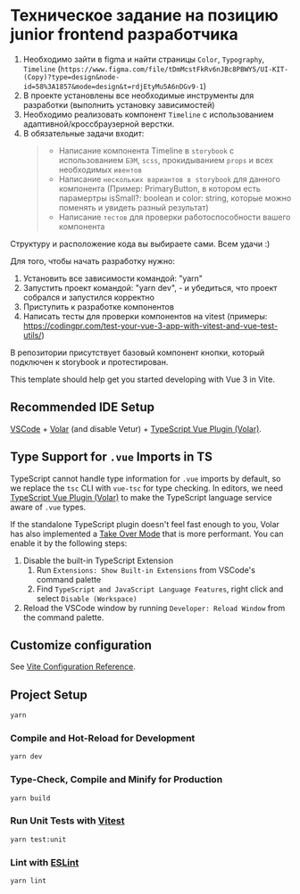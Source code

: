 # Техническое задание на позицию junior frontend разработчика

1. Необходимо зайти в figma и найти страницы `Color`, `Typography`, `Timeline` (`https://www.figma.com/file/tDmMcstFkRv6nJBc8PBWY5/UI-KIT-(Copy)?type=design&node-id=58%3A1857&mode=design&t=rdjEtyMu5A6nDGv9-1`)
2. В проекте установлены все необходимые инструменты для разработки (выполнить установку зависимостей)
3. Необходимо реализовать компонент `Timeline` с использованием адаптивной/кроссбраузерной верстки.
4. В обязательные задачи входит:
   > - Написание компонента Timeline в `storybook` с использованием `БЭМ`, `scss`, прокидыванием `props` и всех необходимых `ивентов`
   > - Написание `нескольких вариантов в storybook` для данного компонента (Пример: PrimaryButton, в котором есть парамертры isSmall?: boolean и color: string, которые можно поменять и увидеть разный результат)
   > - Написание `тестов` для проверки работоспособности вашего компонента

Структуру и расположение кода вы выбираете сами. Всем удачи :)


Для того, чтобы начать разработку нужно:

1. Установить все зависимости командой: "yarn"
2. Запустить проект командой: "yarn dev", - и убедиться, что проект собрался и запустился корректно
3. Приступить к разработке компонентов
4. Написать тесты для проверки компонентов на vitest (примеры: https://codingpr.com/test-your-vue-3-app-with-vitest-and-vue-test-utils/)

В репозитории присутствует базовый компонент кнопки, который подключен к storybook и протестирован.

This template should help get you started developing with Vue 3 in Vite.

## Recommended IDE Setup

[VSCode](https://code.visualstudio.com/) + [Volar](https://marketplace.visualstudio.com/items?itemName=Vue.volar) (and disable Vetur) + [TypeScript Vue Plugin (Volar)](https://marketplace.visualstudio.com/items?itemName=Vue.vscode-typescript-vue-plugin).

## Type Support for `.vue` Imports in TS

TypeScript cannot handle type information for `.vue` imports by default, so we replace the `tsc` CLI with `vue-tsc` for type checking. In editors, we need [TypeScript Vue Plugin (Volar)](https://marketplace.visualstudio.com/items?itemName=Vue.vscode-typescript-vue-plugin) to make the TypeScript language service aware of `.vue` types.

If the standalone TypeScript plugin doesn't feel fast enough to you, Volar has also implemented a [Take Over Mode](https://github.com/johnsoncodehk/volar/discussions/471#discussioncomment-1361669) that is more performant. You can enable it by the following steps:

1. Disable the built-in TypeScript Extension
   1. Run `Extensions: Show Built-in Extensions` from VSCode's command palette
   2. Find `TypeScript and JavaScript Language Features`, right click and select `Disable (Workspace)`
2. Reload the VSCode window by running `Developer: Reload Window` from the command palette.

## Customize configuration

See [Vite Configuration Reference](https://vitejs.dev/config/).

## Project Setup

```sh
yarn
```

### Compile and Hot-Reload for Development

```sh
yarn dev
```

### Type-Check, Compile and Minify for Production

```sh
yarn build
```

### Run Unit Tests with [Vitest](https://vitest.dev/)

```sh
yarn test:unit
```

### Lint with [ESLint](https://eslint.org/)

```sh
yarn lint
```

